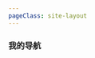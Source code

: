 ```yaml
---
pageClass: site-layout
---
```


<h3 class="site_h_title">我的导航</h3>

<site-list v-for="model in siteData" :key="model.title" :title="model.title" :data="model.items" />
<script setup>
// 网址导航页面的数据
import siteData from "./data/mine.js";
</script>